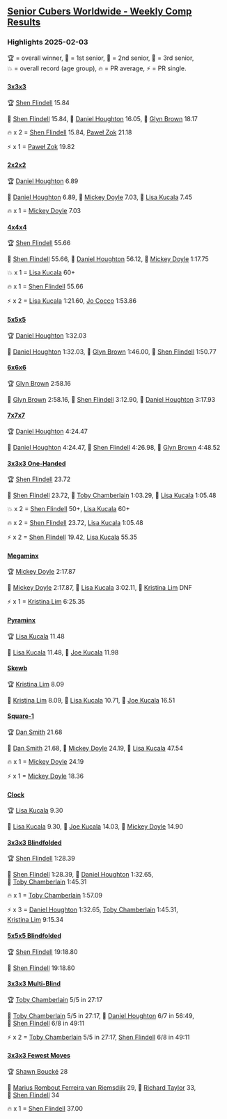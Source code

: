 <style>table {white-space: nowrap;}</style>
<link rel="stylesheet" type="text/css" href="/scw-comp/css/flags.css" />

## [Senior Cubers Worldwide - Weekly Comp Results](/scw-comp/results/)
### Highlights 2025-02-03

<span style="white-space: nowrap;">🏆 = overall winner</span>, <span style="white-space: nowrap;">🥇 = 1st senior</span>, <span style="white-space: nowrap;">🥈 = 2nd senior</span>, <span style="white-space: nowrap;">🥉 = 3rd senior</span>, <span style="white-space: nowrap;">💥 = overall record (age group)</span>, <span style="white-space: nowrap;">🔥 = PR average</span>, <span style="white-space: nowrap;">⚡ = PR single</span>.

#### [3x3x3](333.md)

<span style="white-space: nowrap;">🏆 [Shen Flindell](../../persons/shen_flindell/333.md) 15.84</span>

<span style="white-space: nowrap;">🥇 [Shen Flindell](../../persons/shen_flindell/333.md) 15.84</span>, <span style="white-space: nowrap;">🥈 [Daniel Houghton](../../persons/daniel_houghton/333.md) 16.05</span>, <span style="white-space: nowrap;">🥉 [Glyn Brown](../../persons/glyn_brown/333.md) 18.17</span>

🔥 x 2 = <span style="white-space: nowrap;">[Shen Flindell](../../persons/shen_flindell/333.md) 15.84</span>, <span style="white-space: nowrap;">[Paweł Zok](../../persons/pawe_zok/333.md) 21.18</span>

⚡ x 1 = <span style="white-space: nowrap;">[Paweł Zok](../../persons/pawe_zok/333.md) 19.82</span>

#### [2x2x2](222.md)

<span style="white-space: nowrap;">🏆 [Daniel Houghton](../../persons/daniel_houghton/222.md) 6.89</span>

<span style="white-space: nowrap;">🥇 [Daniel Houghton](../../persons/daniel_houghton/222.md) 6.89</span>, <span style="white-space: nowrap;">🥈 [Mickey Doyle](../../persons/mickey_doyle/222.md) 7.03</span>, <span style="white-space: nowrap;">🥉 [Lisa Kucala](../../persons/lisa_kucala/222.md) 7.45</span>

🔥 x 1 = <span style="white-space: nowrap;">[Mickey Doyle](../../persons/mickey_doyle/222.md) 7.03</span>

#### [4x4x4](444.md)

<span style="white-space: nowrap;">🏆 [Shen Flindell](../../persons/shen_flindell/444.md) 55.66</span>

<span style="white-space: nowrap;">🥇 [Shen Flindell](../../persons/shen_flindell/444.md) 55.66</span>, <span style="white-space: nowrap;">🥈 [Daniel Houghton](../../persons/daniel_houghton/444.md) 56.12</span>, <span style="white-space: nowrap;">🥉 [Mickey Doyle](../../persons/mickey_doyle/444.md) 1:17.75</span>

💥 x 1 = <span style="white-space: nowrap;">[Lisa Kucala](../../persons/lisa_kucala/444.md) 60+</span>

🔥 x 1 = <span style="white-space: nowrap;">[Shen Flindell](../../persons/shen_flindell/444.md) 55.66</span>

⚡ x 2 = <span style="white-space: nowrap;">[Lisa Kucala](../../persons/lisa_kucala/444.md) 1:21.60</span>, <span style="white-space: nowrap;">[Jo Cocco](../../persons/jo_cocco/444.md) 1:53.86</span>

#### [5x5x5](555.md)

<span style="white-space: nowrap;">🏆 [Daniel Houghton](../../persons/daniel_houghton/555.md) 1:32.03</span>

<span style="white-space: nowrap;">🥇 [Daniel Houghton](../../persons/daniel_houghton/555.md) 1:32.03</span>, <span style="white-space: nowrap;">🥈 [Glyn Brown](../../persons/glyn_brown/555.md) 1:46.00</span>, <span style="white-space: nowrap;">🥉 [Shen Flindell](../../persons/shen_flindell/555.md) 1:50.77</span>

#### [6x6x6](666.md)

<span style="white-space: nowrap;">🏆 [Glyn Brown](../../persons/glyn_brown/666.md) 2:58.16</span>

<span style="white-space: nowrap;">🥇 [Glyn Brown](../../persons/glyn_brown/666.md) 2:58.16</span>, <span style="white-space: nowrap;">🥈 [Shen Flindell](../../persons/shen_flindell/666.md) 3:12.90</span>, <span style="white-space: nowrap;">🥉 [Daniel Houghton](../../persons/daniel_houghton/666.md) 3:17.93</span>

#### [7x7x7](777.md)

<span style="white-space: nowrap;">🏆 [Daniel Houghton](../../persons/daniel_houghton/777.md) 4:24.47</span>

<span style="white-space: nowrap;">🥇 [Daniel Houghton](../../persons/daniel_houghton/777.md) 4:24.47</span>, <span style="white-space: nowrap;">🥈 [Shen Flindell](../../persons/shen_flindell/777.md) 4:26.98</span>, <span style="white-space: nowrap;">🥉 [Glyn Brown](../../persons/glyn_brown/777.md) 4:48.52</span>

#### [3x3x3 One-Handed](333oh.md)

<span style="white-space: nowrap;">🏆 [Shen Flindell](../../persons/shen_flindell/333oh.md) 23.72</span>

<span style="white-space: nowrap;">🥇 [Shen Flindell](../../persons/shen_flindell/333oh.md) 23.72</span>, <span style="white-space: nowrap;">🥈 [Toby Chamberlain](../../persons/toby_chamberlain/333oh.md) 1:03.29</span>, <span style="white-space: nowrap;">🥉 [Lisa Kucala](../../persons/lisa_kucala/333oh.md) 1:05.48</span>

💥 x 2 = <span style="white-space: nowrap;">[Shen Flindell](../../persons/shen_flindell/333oh.md) 50+</span>, <span style="white-space: nowrap;">[Lisa Kucala](../../persons/lisa_kucala/333oh.md) 60+</span>

🔥 x 2 = <span style="white-space: nowrap;">[Shen Flindell](../../persons/shen_flindell/333oh.md) 23.72</span>, <span style="white-space: nowrap;">[Lisa Kucala](../../persons/lisa_kucala/333oh.md) 1:05.48</span>

⚡ x 2 = <span style="white-space: nowrap;">[Shen Flindell](../../persons/shen_flindell/333oh.md) 19.42</span>, <span style="white-space: nowrap;">[Lisa Kucala](../../persons/lisa_kucala/333oh.md) 55.35</span>

#### [Megaminx](minx.md)

<span style="white-space: nowrap;">🏆 [Mickey Doyle](../../persons/mickey_doyle/minx.md) 2:17.87</span>

<span style="white-space: nowrap;">🥇 [Mickey Doyle](../../persons/mickey_doyle/minx.md) 2:17.87</span>, <span style="white-space: nowrap;">🥈 [Lisa Kucala](../../persons/lisa_kucala/minx.md) 3:02.11</span>, <span style="white-space: nowrap;">🥉 [Kristina Lim](../../persons/kristina_lim/minx.md) DNF</span>

⚡ x 1 = <span style="white-space: nowrap;">[Kristina Lim](../../persons/kristina_lim/minx.md) 6:25.35</span>

#### [Pyraminx](pyram.md)

<span style="white-space: nowrap;">🏆 [Lisa Kucala](../../persons/lisa_kucala/pyram.md) 11.48</span>

<span style="white-space: nowrap;">🥇 [Lisa Kucala](../../persons/lisa_kucala/pyram.md) 11.48</span>, <span style="white-space: nowrap;">🥈 [Joe Kucala](../../persons/joe_kucala/pyram.md) 11.98</span>

#### [Skewb](skewb.md)

<span style="white-space: nowrap;">🏆 [Kristina Lim](../../persons/kristina_lim/skewb.md) 8.09</span>

<span style="white-space: nowrap;">🥇 [Kristina Lim](../../persons/kristina_lim/skewb.md) 8.09</span>, <span style="white-space: nowrap;">🥈 [Lisa Kucala](../../persons/lisa_kucala/skewb.md) 10.71</span>, <span style="white-space: nowrap;">🥉 [Joe Kucala](../../persons/joe_kucala/skewb.md) 16.51</span>

#### [Square-1](sq1.md)

<span style="white-space: nowrap;">🏆 [Dan Smith](../../persons/dan_smith/sq1.md) 21.68</span>

<span style="white-space: nowrap;">🥇 [Dan Smith](../../persons/dan_smith/sq1.md) 21.68</span>, <span style="white-space: nowrap;">🥈 [Mickey Doyle](../../persons/mickey_doyle/sq1.md) 24.19</span>, <span style="white-space: nowrap;">🥉 [Lisa Kucala](../../persons/lisa_kucala/sq1.md) 47.54</span>

🔥 x 1 = <span style="white-space: nowrap;">[Mickey Doyle](../../persons/mickey_doyle/sq1.md) 24.19</span>

⚡ x 1 = <span style="white-space: nowrap;">[Mickey Doyle](../../persons/mickey_doyle/sq1.md) 18.36</span>

#### [Clock](clock.md)

<span style="white-space: nowrap;">🏆 [Lisa Kucala](../../persons/lisa_kucala/clock.md) 9.30</span>

<span style="white-space: nowrap;">🥇 [Lisa Kucala](../../persons/lisa_kucala/clock.md) 9.30</span>, <span style="white-space: nowrap;">🥈 [Joe Kucala](../../persons/joe_kucala/clock.md) 14.03</span>, <span style="white-space: nowrap;">🥉 [Mickey Doyle](../../persons/mickey_doyle/clock.md) 14.90</span>

#### [3x3x3 Blindfolded](333bf.md)

<span style="white-space: nowrap;">🏆 [Shen Flindell](../../persons/shen_flindell/333bf.md) 1:28.39</span>

<span style="white-space: nowrap;">🥇 [Shen Flindell](../../persons/shen_flindell/333bf.md) 1:28.39</span>, <span style="white-space: nowrap;">🥈 [Daniel Houghton](../../persons/daniel_houghton/333bf.md) 1:32.65</span>, <span style="white-space: nowrap;">🥉 [Toby Chamberlain](../../persons/toby_chamberlain/333bf.md) 1:45.31</span>

🔥 x 1 = <span style="white-space: nowrap;">[Toby Chamberlain](../../persons/toby_chamberlain/333bf.md) 1:57.09</span>

⚡ x 3 = <span style="white-space: nowrap;">[Daniel Houghton](../../persons/daniel_houghton/333bf.md) 1:32.65</span>, <span style="white-space: nowrap;">[Toby Chamberlain](../../persons/toby_chamberlain/333bf.md) 1:45.31</span>, <span style="white-space: nowrap;">[Kristina Lim](../../persons/kristina_lim/333bf.md) 9:15.34</span>

#### [5x5x5 Blindfolded](555bf.md)

<span style="white-space: nowrap;">🏆 [Shen Flindell](../../persons/shen_flindell/555bf.md) 19:18.80</span>

<span style="white-space: nowrap;">🥇 [Shen Flindell](../../persons/shen_flindell/555bf.md) 19:18.80</span>

#### [3x3x3 Multi-Blind](333mbf.md)

<span style="white-space: nowrap;">🏆 [Toby Chamberlain](../../persons/toby_chamberlain/333mbf.md) 5/5 in 27:17</span>

<span style="white-space: nowrap;">🥇 [Toby Chamberlain](../../persons/toby_chamberlain/333mbf.md) 5/5 in 27:17</span>, <span style="white-space: nowrap;">🥈 [Daniel Houghton](../../persons/daniel_houghton/333mbf.md) 6/7 in 56:49</span>, <span style="white-space: nowrap;">🥉 [Shen Flindell](../../persons/shen_flindell/333mbf.md) 6/8 in 49:11</span>

⚡ x 2 = <span style="white-space: nowrap;">[Toby Chamberlain](../../persons/toby_chamberlain/333mbf.md) 5/5 in 27:17</span>, <span style="white-space: nowrap;">[Shen Flindell](../../persons/shen_flindell/333mbf.md) 6/8 in 49:11</span>

#### [3x3x3 Fewest Moves](333fm.md)

<span style="white-space: nowrap;">🏆 [Shawn Boucké](../../persons/shawn_boucke/333fm.md) 28</span>

<span style="white-space: nowrap;">🥇 [Marius Rombout Ferreira van Riemsdijk](../../persons/marius_rombout_ferreira_van_riemsdijk/333fm.md) 29</span>, <span style="white-space: nowrap;">🥈 [Richard Taylor](../../persons/richard_taylor/333fm.md) 33</span>, <span style="white-space: nowrap;">🥉 [Shen Flindell](../../persons/shen_flindell/333fm.md) 34</span>

🔥 x 1 = <span style="white-space: nowrap;">[Shen Flindell](../../persons/shen_flindell/333fm.md) 37.00</span>


<!-- Global site tag (gtag.js) - Google Analytics -->
<script async src="https://www.googletagmanager.com/gtag/js?id=UA-86348435-3"></script>
<script>window.dataLayer = window.dataLayer || []; function gtag() {dataLayer.push(arguments);} gtag('js', new Date()); gtag('config', 'UA-86348435-3');</script>
